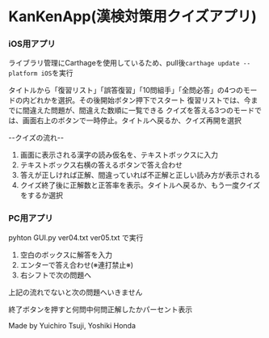 # KanKenApp(漢検対策用クイズアプリ)

### iOS用アプリ
ライブラリ管理にCarthageを使用しているため、pull後`carthage update --platform iOS`を実行

タイトルから「復習リスト」「誤答復習」「10問組手」「全問必答」の4つのモードの内どれかを選択。その後開始ボタン押下でスタート
復習リストでは、今までに間違えた問題が、間違えた数順に一覧できる
クイズを答える3つのモードでは、画面右上のボタンで一時停止。タイトルへ戻るか、クイズ再開を選択

--クイズの流れ--
1. 画面に表示される漢字の読み仮名を、テキストボックスに入力
2. テキストボックス右横の答えるボタンで答え合わせ
3. 答えが正しければ正解、間違っていれば不正解と正しい読み方が表示される
4. クイズ終了後に正解数と正答率を表示。タイトルへ戻るか、もう一度クイズをするか選択



### PC用アプリ
pyhton GUI.py ver04.txt ver05.txt で実行

1. 空白のボックスに解答を入力
2. エンターで答え合わせ(※連打禁止※)
3. 右シフトで次の問題へ

上記の流れでないと次の問題へいきません

終了ボタンを押すと何問中何問正解したかパーセント表示

Made by Yuichiro Tsuji, Yoshiki Honda
